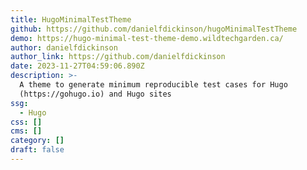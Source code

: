```yaml
---
title: HugoMinimalTestTheme
github: https://github.com/danielfdickinson/hugoMinimalTestTheme
demo: https://hugo-minimal-test-theme-demo.wildtechgarden.ca/
author: danielfdickinson
author_link: https://github.com/danielfdickinson
date: 2023-11-27T04:59:06.890Z
description: >-
  A theme to generate minimum reproducible test cases for Hugo
  (https://gohugo.io) and Hugo sites
ssg:
  - Hugo
css: []
cms: []
category: []
draft: false
---
```

